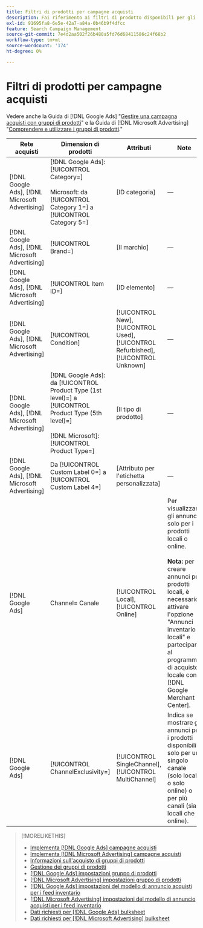 ```yaml
---
title: Filtri di prodotti per campagne acquisti
description: Fai riferimento ai filtri di prodotto disponibili per gli acquisti di gruppi di prodotti.
exl-id: 91695fa8-6e5e-42a7-a84a-0b46b9f4dfcc
feature: Search Campaign Management
source-git-commit: 7e4d2aa502f26b480a5fd76d68411586c24f68b2
workflow-type: tm+mt
source-wordcount: '174'
ht-degree: 0%

---
```


# Filtri di prodotti per campagne acquisti

Vedere anche la Guida di [!DNL Google Ads] &quot;[Gestire una campagna acquisti con gruppi di prodotti](https://support.google.com/google-ads/answer/6275317)&quot; e la Guida di [!DNL Microsoft Advertising] &quot;[Comprendere e utilizzare i gruppi di prodotti](https://help.ads.microsoft.com/#apex/bae/en/56782).&quot;

| Rete acquisti | Dimension di prodotti | Attributi | Note |
|----|----|----|----|
| [!DNL Google Ads], [!DNL Microsoft Advertising] | [!DNL Google Ads]: [!UICONTROL Category=]<br><br>Microsoft: da [!UICONTROL Category 1=] a [!UICONTROL Category 5=] | \[ID categoria\] | — |
| [!DNL Google Ads], [!DNL Microsoft Advertising] | [!UICONTROL Brand=] | \[Il marchio\] | — |
| [!DNL Google Ads], [!DNL Microsoft Advertising] | [!UICONTROL Item ID=] | \[ID elemento\] | — |
| [!DNL Google Ads], [!DNL Microsoft Advertising] | [!UICONTROL Condition] | [!UICONTROL New], [!UICONTROL Used], [!UICONTROL Refurbished], [!UICONTROL Unknown] | — |
| [!DNL Google Ads], [!DNL Microsoft Advertising] | [!DNL Google Ads]: da [!UICONTROL Product Type (1st level)=] a [!UICONTROL Product Type (5th level)=]<br><br>[!DNL Microsoft]: [!UICONTROL Product Type=] | \[Il tipo di prodotto\] | — |
| [!DNL Google Ads], [!DNL Microsoft Advertising] | Da [!UICONTROL Custom Label 0=] a [!UICONTROL Custom Label 4=] | \[Attributo per l&#39;etichetta personalizzata\] | — |
| [!DNL Google Ads] | Channel= Canale | [!UICONTROL Local], [!UICONTROL Online] | Per visualizzare gli annunci solo per i prodotti locali o online.<br><br><b>Nota:</b> per creare annunci per prodotti locali, è necessario attivare l&#39;opzione &quot;Annunci inventario locali&quot; e partecipare al programma di acquisto locale con [!DNL Google Merchant Center]. |
| [!DNL Google Ads] | [!UICONTROL ChannelExclusivity=] | [!UICONTROL SingleChannel], [!UICONTROL MultiChannel] | Indica se mostrare gli annunci per i prodotti disponibili solo per un singolo canale (solo locale o solo online) o per più canali (sia locali che online). |

>[!MORELIKETHIS]
>
>* [Implementa [!DNL Google Ads] campagne acquisti](/help/search-social-commerce/campaign-management/special-workflows/google-shopping-campaigns.md)
>* [Implementa [!DNL Microsoft Advertising] campagne acquisti](/help/search-social-commerce/campaign-management/special-workflows/microsoft-shopping-campaigns.md)
>* [Informazioni sull&#39;acquisto di gruppi di prodotti](product-group-about.md)
>* [Gestione dei gruppi di prodotti](product-group-manage.md)
>* [[!DNL Google Ads] impostazioni gruppo di prodotti](/help/search-social-commerce/campaign-management/campaigns/product-group-settings-google.md)
>* [[!DNL Microsoft Advertising] impostazioni gruppo di prodotti](/help/search-social-commerce/campaign-management/campaigns/product-group-settings-microsoft.md)
>* [[!DNL Google Ads] impostazioni del modello di annuncio acquisti per i feed inventario](/help/search-social-commerce/campaign-management/inventory-feeds/ad-templates/template-google-shopping.md)
>* [[!DNL Microsoft Advertising] impostazioni del modello di annuncio acquisti per i feed inventario](/help/search-social-commerce/campaign-management/inventory-feeds/ad-templates/template-microsoft-shopping.md)
>* [Dati richiesti per [!DNL Google Ads] bulksheet](/help/search-social-commerce/campaign-management/bulksheets/bulksheet-data-formats/bulksheet-data-google.md)
>* [Dati richiesti per [!DNL Microsoft Advertising] bulksheet](/help/search-social-commerce/campaign-management/bulksheets/bulksheet-data-formats/bulksheet-data-microsoft.md)
